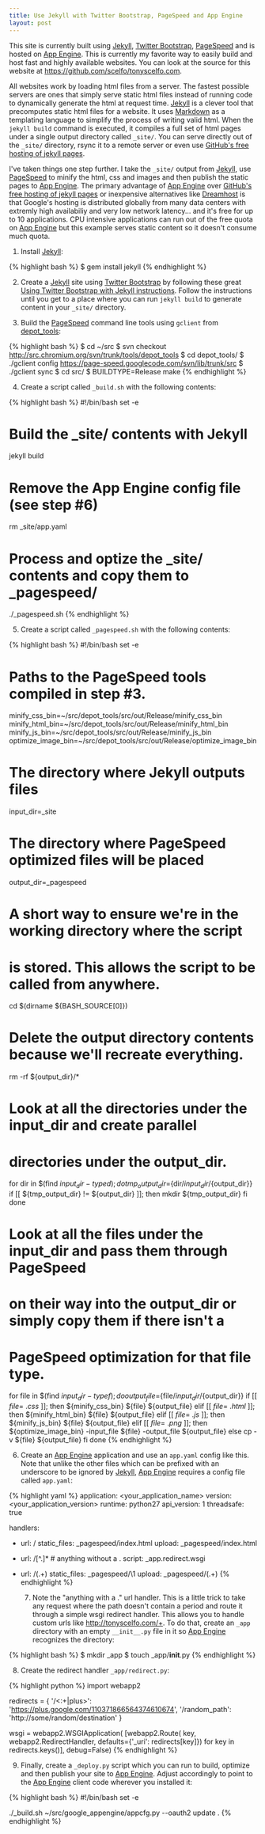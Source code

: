 ```yaml
---
title: Use Jekyll with Twitter Bootstrap, PageSpeed and App Engine
layout: post
---
```


This site is currently built using [Jekyll](http://jekyllrb.com/), [Twitter Bootstrap](http://twitter.github.io/bootstrap/), [PageSpeed](https://developers.google.com/speed/pagespeed/) and is hosted on [App Engine](https://developers.google.com/appengine/).  This is currently my favorite way to easily build and host fast and highly available websites.  You can look at the source for this website at <https://github.com/scelfo/tonyscelfo.com>.

All websites work by loading html files from a server.  The fastest possible servers are ones that simply serve static html files instead of running code to dynamically generate the html at request time.  [Jekyll](http://jekyllrb.com/) is a clever tool that precomputes static html files for a website.  It uses [Markdown](http://daringfireball.net/projects/markdown/) as a templating language to simplify the process of writing valid html.  When the `jekyll build` command is executed, it compiles a full set of html pages under a single output directory called `_site/`.  You can serve directly out of the `_site/` directory, rsync it to a remote server or even use [GitHub's free hosting of jekyll pages](https://help.github.com/articles/using-jekyll-with-pages).

I've taken things one step further.  I take the `_site/` output from [Jekyll](http://jekyllrb.com/), use [PageSpeed](https://developers.google.com/speed/pagespeed/) to minify the html, css and images and then publish the static pages to [App Engine](https://developers.google.com/appengine/).  The primary advantage of [App Engine](https://developers.google.com/appengine/) over [GitHub's free hosting of jekyll pages](https://help.github.com/articles/using-jekyll-with-pages) or inexpensive alternatives like [Dreamhost](http://dreamhost.com/) is that Google's hosting is distributed globally from many data centers with extremly high availabiliy and very low network latency... and it's free for up to 10 applications.  CPU intensive applications can run out of the free quota on [App Engine](https://developers.google.com/appengine/) but this example serves static content so it doesn't consume much quota.

  1. Install [Jekyll](http://jekyllrb.com/):

{% highlight bash %}
$ gem install jekyll
{% endhighlight %}

  2. Create a [Jekyll](http://jekyllrb.com/) site using [Twitter Bootstrap](http://twitter.github.io/bootstrap/) by following these great [Using Twitter Bootstrap with Jekyll instructions](http://brizzled.clapper.org/blog/2012/03/05/using-twitter-bootstrap-with-jekyll/).  Follow the instructions until you get to a place where you can run `jekyll build` to generate content in your `_site/` directory.

  3. Build the [PageSpeed](https://developers.google.com/speed/pagespeed/) command line tools using `gclient` from [depot_tools](http://dev.chromium.org/developers/how-tos/depottools):

{% highlight bash %}
$ cd ~/src
$ svn checkout http://src.chromium.org/svn/trunk/tools/depot_tools
$ cd depot_tools/
$ ./gclient config https://page-speed.googlecode.com/svn/lib/trunk/src
$ ./gclient sync
$ cd src/
$ BUILDTYPE=Release make
{% endhighlight %}

  4. Create a script called `_build.sh` with the following contents:

{% highlight bash %}
#!/bin/bash
set -e

# Build the _site/ contents with Jekyll
jekyll build

# Remove the App Engine config file (see step #6)
rm _site/app.yaml

# Process and optize the _site/ contents and copy them to _pagespeed/
./_pagespeed.sh
{% endhighlight %}

  5. Create a script called `_pagespeed.sh` with the following contents:

{% highlight bash %}
#!/bin/bash
set -e

# Paths to the PageSpeed tools compiled in step #3.
minify_css_bin=~/src/depot_tools/src/out/Release/minify_css_bin
minify_html_bin=~/src/depot_tools/src/out/Release/minify_html_bin
minify_js_bin=~/src/depot_tools/src/out/Release/minify_js_bin
optimize_image_bin=~/src/depot_tools/src/out/Release/optimize_image_bin

# The directory where Jekyll outputs files
input_dir=_site
# The directory where PageSpeed optimized files will be placed
output_dir=_pagespeed

# A short way to ensure we're in the working directory where the script
# is stored.  This allows the script to be called from anywhere.
cd $(dirname ${BASH_SOURCE[0]})

# Delete the output directory contents because we'll recreate everything.
rm -rf ${output_dir}/*

# Look at all the directories under the input_dir and create parallel
# directories under the output_dir.
for dir in $(find ${input_dir} -type d); do
  tmp_output_dir=${dir/${input_dir}/${output_dir}}
  if [[ ${tmp_output_dir} != ${output_dir} ]]; then
    mkdir ${tmp_output_dir}
  fi
done

# Look at all the files under the input_dir and pass them through PageSpeed
# on their way into the output_dir or simply copy them if there isn't a
# PageSpeed optimization for that file type.
for file in $(find ${input_dir} -type f); do
  output_file=${file/${input_dir}/${output_dir}}
  if [[ ${file} =~ .css$ ]]; then
    ${minify_css_bin} ${file} ${output_file}
  elif [[ ${file} =~ .html$ ]]; then
    ${minify_html_bin} ${file} ${output_file}
  elif [[ ${file} =~ .js$ ]]; then
    ${minify_js_bin} ${file} ${output_file}
  elif [[ ${file} =~ .png$ ]]; then
    ${optimize_image_bin} -input_file ${file} -output_file ${output_file}
  else
    cp -v ${file} ${output_file}
  fi
done
{% endhighlight %}

  6. Create an [App Engine](https://developers.google.com/appengine/) application and use an `app.yaml` config like this.  Note that unlike the other files which can be prefixed with an underscore to be ignored by [Jekyll](http://jekyllrb.com/), [App Engine](https://developers.google.com/appengine/) requires a config file called `app.yaml`:

{% highlight yaml %}
application: <your_application_name>
version: <your_application_version>
runtime: python27
api_version: 1
threadsafe: true

handlers:
- url: /
  static_files: _pagespeed/index.html
  upload: _pagespeed/index.html
- url: /[^\.]* # anything without a .
  script: _app.redirect.wsgi
- url: /(.+)
  static_files: _pagespeed/\1
  upload: _pagespeed/(.+)
{% endhighlight %}

  7. Note the "anything with a ." url handler.  This is a little trick to take any request where the path doesn't contain a period and route it through a simple wsgi redirect handler.  This allows you to handle custom urls like <http://tonyscelfo.com/+>.  To do that, create an `_app` directory with an empty `__init__.py` file in it so [App Engine](https://developers.google.com/appengine/) recognizes the directory:

{% highlight bash %}
$ mkdir _app
$ touch _app/__init__.py
{% endhighlight %}

  8. Create the redirect handler `_app/redirect.py`:

{% highlight python %}
import webapp2

redirects = {
    '/<:\+|plus>': 'https://plus.google.com/110371866564374610674',
    '/random_path': 'http://some/random/destination'
}

wsgi = webapp2.WSGIApplication(
    [webapp2.Route(
        key,
        webapp2.RedirectHandler,
        defaults={'_uri': redirects[key]})
        for key in redirects.keys()],
    debug=False)
{% endhighlight %}

  9. Finally, create a `_deploy.py` script which you can run to build, optimize and then publish your site to [App Engine](https://developers.google.com/appengine/).  Adjust accordingly to point to the [App Engine](https://developers.google.com/appengine/) client code wherever you installed it:

{% highlight bash %}
#!/bin/bash
set -e

./_build.sh
~/src/google_appengine/appcfg.py --oauth2 update .
{% endhighlight %}
